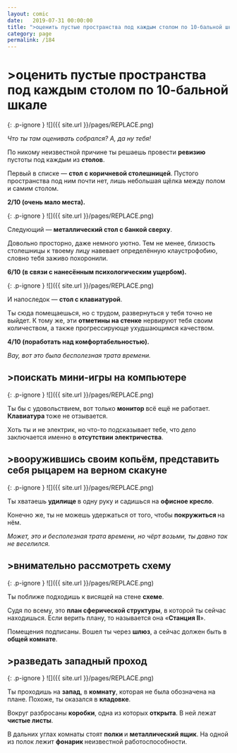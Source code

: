 ```yaml
---
layout: comic
date:   2019-07-31 00:00:00 
title: ">оценить пустые пространства под каждым столом по 10-бальной шкале"
category: page
permalink: /184
---
```

# >оценить пустые пространства под каждым столом по 10-бальной шкале

{: .p-ignore }
![]({{ site.url }}/pages/REPLACE.png)

<em>Что ты там оценивать собрался? А, да ну тебя!</em>

По никому неизвестной причине ты решаешь провести <strong>ревизию </strong>пустоты под каждым из <strong>столов</strong>.

Первый в списке — <strong>стол с коричневой столешницей</strong>. Пустого пространства под ним почти нет, лишь небольшая щёлка между полом и самим столом.

<strong>2/10 (очень мало места).</strong>

{: .p-ignore }
![]({{ site.url }}/pages/REPLACE.png)

Следующий — <strong>металлический стол с банкой сверху</strong>.

Довольно просторно, даже немного уютно. Тем не менее, близость столешницы к твоему лицу навевает определённую клаустрофобию, словно тебя заживо похоронили.

<strong>6/10 (в связи с нанесённым психологическим ущербом).</strong>

{: .p-ignore }
![]({{ site.url }}/pages/REPLACE.png)

И напоследок — <strong>стол с клавиатурой</strong>.

Ты сюда помещаешься, но с трудом, развернуться у тебя точно не выйдет. К тому же, эти <strong>отметины на стенке</strong> нервируют тебя своим количеством, а также прогрессирующе ухудшающимся качеством.

<strong>4/10 (поработать над комфортабельностью).</strong>

<em>Вау, вот это была бесполезная трата времени.</em>

## >поискать мини-игры на компьютере

{: .p-ignore }
![]({{ site.url }}/pages/REPLACE.png)

Ты бы с удовольствием, вот только <strong>монитор </strong>всё ещё не работает. <strong>Клавиатура </strong>тоже не отзывается.

Хоть ты и не электрик, но что-то подсказывает тебе, что дело заключается именно в <strong>отсутствии электричества</strong>.

## >вооружившись своим копьём, представить себя рыцарем на верном скакуне

{: .p-ignore }
![]({{ site.url }}/pages/REPLACE.png)

Ты хватаешь <strong>удилище </strong>в одну руку и садишься на <strong>офисное кресло</strong>. 

Конечно же, ты не можешь удержаться от того, чтобы <strong>покружиться </strong>на нём.

<em>Может, это и бесполезная трата времени, но чёрт возьми, ты давно так не веселился.</em>

## >внимательно рассмотреть схему

{: .p-ignore }
![]({{ site.url }}/pages/REPLACE.png)

Ты поближе подходишь к висящей на стене <strong>схеме</strong>.

Судя по всему, это <strong>план сферической структуры</strong>, в которой ты сейчас находишься. Если верить плану, то называется она «<strong>Станция II</strong>».

Помещения подписаны. Вошел ты через <strong>шлюз</strong>, а сейчас должен быть в <strong>общей комнате</strong>.

## >разведать западный проход

{: .p-ignore }
![]({{ site.url }}/pages/REPLACE.png)

Ты проходишь на <strong>запад</strong>, в <strong>комнату</strong>, которая не была обозначена на плане. Похоже, ты оказался в <strong>кладовке</strong>.

Вокруг разбросаны <strong>коробки</strong>, одна из которых <strong>открыта</strong>. В ней лежат <strong>чистые листы</strong>. 

В дальних углах комнаты стоят <strong>полки </strong>и <strong>металлический ящик</strong>. На одной из полок лежит <strong>фонарик </strong>неизвестной работоспособности.
